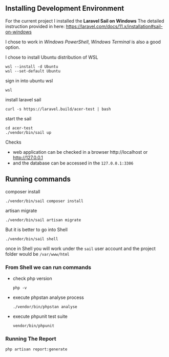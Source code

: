 

## Installing Development Environment


For the current project I installed the **Laravel Sail on Windows**
The detailed instruction provided in here: https://laravel.com/docs/11.x/installation#sail-on-windows

I chose to work in *Windows PowerShell*, *Windows Terminal* is also a good option.

I chose to install Ubuntu distribution of WSL

    wsl --install -d Ubuntu
    wsl --set-default Ubuntu
sign in into ubuntu wsl

    wsl
install laravel sail

    curl -s https://laravel.build/acer-test | bash
start the sail

    cd acer-test
    ./vendor/bin/sail up

Checks
  -  web application can be checked in a browser http://localhost or http://127.0.0.1
  -  and the database can be accessed in the `127.0.0.1:3306`

## Running commands


composer install

    ./vendor/bin/sail composer install

artisan migrate

    ./vendor/bin/sail artisan migrate

But it is better to go into Shell

    ./vendor/bin/sail shell

once in Shell you will work under the `sail` user account
and the project folder would be `/var/www/html`

### From Shell we can run commands

- check php version

      php -v

- execute phpstan analyse process

      ./vendor/bin/phpstan analyse

- execute phpunit test suite

      vendor/bin/phpunit

### Running The Report

    php artisan report:generate

#
